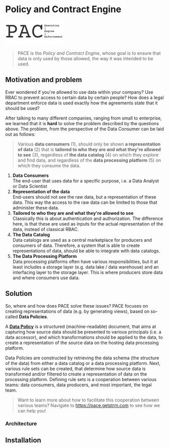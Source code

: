 # Policy and Contract Engine

[//]: # (TODO add shields from shields.io for build status, app version, Maven artifact [if we're going to publish to Sonatype], and Docker Image version)

![pace-logo](./assets/pace-logo.svg)

> PACE is the _Policy and Contract Engine_, whose goal is to ensure that data is only used by those allowed, the way it
was intended to be used.

## Motivation and problem

Ever wondered if you're allowed to use data within your company? Use RBAC to prevent access to certain data by certain
people? How does a legal department enforce data is used exactly how the agreements state that it should be used?

After talking to many different companies, ranging from small to enterprise, we learned that it is **hard** to solve the
problem described by the questions above. The problem, from the perspective of the Data Consumer can be laid out as
follows:

> Various **data consumers** (1), should only be shown **a representation of data** (2) that is **tailored to who they
are and what they're allowed to see** (3), regardless of **the data catalog** (4) on which they explore and find data,
> and regardless of the **data processing platform** (5) on which they consume the data.

1. **Data Consumers**  
   The end-user that uses data for a specific purpose, i.e. a Data Analyst or Data Scientist
2. **Representation of the data**  
   End-users should not see the raw data, but a representation of these data. This way the access to the raw data can be limited to those that administer these data.
3. **Tailored to who they are and what they're allowed to see**  
   Classically this is about authentication and authorization. The difference here, is that these are used as inputs for the actual representation of the data, instead of classical RBAC.
4. **The Data Catalog**  
   Data catalogs are used as a central marketplace for producers and consumers of data. Therefore, a system that is able to create representations of data, should be able to integrate with data catalogs.
5. **The Data Processing Platform**  
   Data processing platforms often have various responsibilities, but it at least includes a storage layer (e.g. data lake / data warehouse) and an interfacing layer to the storage layer. This is where producers store data and where consumers use data.

## Solution

So, where and how does PACE solve these issues? PACE focuses on creating representations of data (e.g. by generating views), based on so-called **Data Policies**.

A [**Data Policy**](protos/getstrm/api/data_policies/v1alpha/entities_v1alpha.proto) is a structured (machine-readable) document, that aims at capturing how source data should be presented to various principals (i.e. a data accessor), and which transformations should be applied to the data, to create a representation of the source data on the hosting data processing platform.

Data Policies are constructed by retrieving the data schema (the structure of the data) from either a data catalog or a data processing platform. Next, various rule sets can be created, that determine how source data is transformed and/or filtered to create a representation of data on the processing platform.
Defining rule sets is a cooperation between various teams: data consumers, data producers, and most important, the legal team.

> Want to learn more about how to facilitate this cooperation between various teams? Navigate to https://pace.getstrm.com to see how we can help you!

### Architecture
[//]: # (TODO add architecture image here)

## Installation
[//]: # (TODO add installation and setup details here or refer to the docs)


